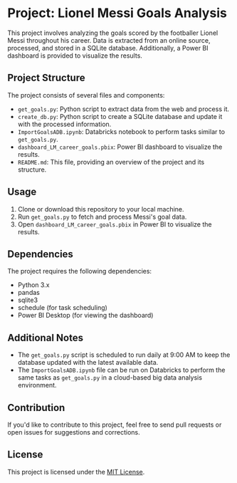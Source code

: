 # Project: Lionel Messi Goals Analysis

This project involves analyzing the goals scored by the footballer Lionel Messi throughout his career. Data is extracted from an online source, processed, and stored in a SQLite database. Additionally, a Power BI dashboard is provided to visualize the results.

## Project Structure

The project consists of several files and components:

- `get_goals.py`: Python script to extract data from the web and process it.
- `create_db.py`: Python script to create a SQLite database and update it with the processed information.
- `ImportGoalsADB.ipynb`: Databricks notebook to perform tasks similar to `get_goals.py`.
- `dashboard_LM_career_goals.pbix`: Power BI dashboard to visualize the results.
- `README.md`: This file, providing an overview of the project and its structure.

## Usage

1. Clone or download this repository to your local machine.
2. Run `get_goals.py` to fetch and process Messi's goal data.
3. Open `dashboard_LM_career_goals.pbix` in Power BI to visualize the results.

## Dependencies

The project requires the following dependencies:

- Python 3.x
- pandas
- sqlite3
- schedule (for task scheduling)
- Power BI Desktop (for viewing the dashboard)

## Additional Notes

- The `get_goals.py` script is scheduled to run daily at 9:00 AM to keep the database updated with the latest available data.
- The `ImportGoalsADB.ipynb` file can be run on Databricks to perform the same tasks as `get_goals.py` in a cloud-based big data analysis environment.

## Contribution

If you'd like to contribute to this project, feel free to send pull requests or open issues for suggestions and corrections.

## License

This project is licensed under the [MIT License](LICENSE).
